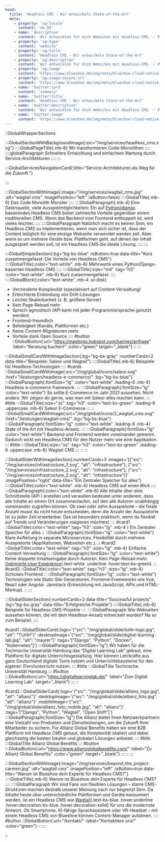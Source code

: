 ```yaml
---
head:
  title: 'Headless CMS - Wir entwickeln State-of-the-Art'
  meta:
    - property: 'og:locale'
      content: 'de_DE'
    - name: 'description'
      content: 'Wir entwicklen für dich Websites mit Headless-CMS. ✅ Pfeilschnell ✅ Robust ✅ Skalierbar ✅ Schnell erweiterbar. Jetzt mehr erfahren!'
    - property: 'og:type'
      content: 'website'
    - property: 'og:title'
      content: 'Headless CMS - Wir entwickeln State-of-the-Art'
    - property: 'og:description'
      content: 'Wir entwicklen für dich Websites mit Headless-CMS. ✅ Pfeilschnell ✅ Robust ✅ Skalierbar ✅ Schnell erweiterbar. Jetzt mehr erfahren!'
    - property: 'og:image'
      content: 'https://www.blueshoe.de/img/meta/blueshoe-cloud-native-devlopment.png'
    - property: 'og:image:secure_url'
      content: 'https://www.blueshoe.de/img/meta/blueshoe-cloud-native-devlopment.png'
    - name: 'twitter:card'
      content: 'summary'
    - name: 'twitter:title'
      content: 'Headless CMS - Wir entwickeln State-of-the-Art'
    - name: 'twitter:description'
      content: 'Wir entwicklen für dich Websites mit Headless-CMS. ✅ Pfeilschnell ✅ Robust ✅ Skalierbar ✅ Schnell erweiterbar. Jetzt mehr erfahren!'
    - name: 'twitter:image'
      content: 'https://www.blueshoe.de/img/meta/blueshoe-cloud-native-devlopment.png'
---
```


::GlobalWrapperSections

:::GlobalSectionWithBackgroundImage{:src="/img/services/headless_cms.svg"}
::::GlobalPageTitle{.mb-6}
Wir transformieren Code-Monolithen 
::::
::::globalParagraph
Schnellere Entwicklung und einfachere Wartung durch Service-Architekturen
::::
:::

:::GlobalServicesNavigationCard{:title="Service-Architekturen als Weg für die Zukunft."}

:::

:::GlobalSectionWithImage{:image="/img/services/wagtail_cms.jpg" :alt="wagtail cms" :imagePosition="left" :isButton=false}
::::GlobalTitle{.mb-6}
Das Code Monolith Monster
::::
::::GlobalParagraph{.mb-4}
Eine Datenquelle, viele Ausspielmöglichkeiten: Ein auf [Python/django](/leistungen/python-django-agentur/) basierendes Headless CMS bietet zahlreiche Vorteile gegenüber einem traditionellen CMS. Wenn das Backend vom Frontend entkoppelt ist, wird vieles leichter.
::::
::::GlobalParagraph
Natürlich macht es keinen Sinn, ein Headless CMS zu implementieren, wenn man sich sicher ist, dass der Content lediglich für eine einzige Webseite verwendet werden soll. Aber wenn es um mehrere Geräte bzw. Plattformen geht, auf denen der Inhalt ausgespielt werden soll, ist ein Headless CMS die ideale Lösung.
::::
:::

:::GlobalSimpleSection{:bg="bg-bs-blue" :isButton=true data-title="Kurz zusammengefasst: Die Vorteile von Headless CMS"}
::::GlobalTitle{:color="text-white" .mb-6}
Mehrwerte eines Python/Django-basierten Headless CMS
::::
::::GlobalTitle{:size="md" :tag="h3" :color="text-white" .mb-6}
Kurz zusammengefasst:
::::
::::GlobalBlock{:color="text-white" .mb-4 .ul-disk}
- Verminderte Komplexität (spezialisiert auf Content-Verwaltung)
- Erleichterte Einbindung von Dritt-Lösungen
- Leichte Skalierbarkeit (z. B. größere Server)
- Kein Page-Reload mehr
- Sprach-agnostisch (API kann mit jeder Programmiersprache genutzt werden)
- Frontend-freundlich
- Beliebigkeit (Kanäle, Plattformen etc.)
- Keine Content-Migrationen mehr
- Vorteile dank Open Source
::::
#button
::GlobalButton{:url="https://meetings.hubspot.com/hannes/anfrage" :label="Beratung buchen!" :color="green" target="_blank"}
::
:::

:::GlobalSmallCardWithImageSection{:bg="bg-bs-gray" :numberCards=2 data-title="Beispiele: Saleor und Wagtail"}
::::GlobalTitle{.mb-6}
Beispiele für Headless-Technologien
::::
#cards
::GlobalSmallCardWithImage{:src="/img/global/icons/saleor.svg" :href="/leistungen/headless-e-commerce/" :bg="bg-bs-blue"}
:::GlobalParagraph{:fontSize="lg" :color="text-white" .leading-6 .mb-4}
Headless e-commerce framework.
:::
:::GlobalParagraph{:fontSize="lg" :color="text-white"}
So sollte E-Commerce im Jahr 2021 aussehen. Nicht anders. Wir zeigen dir gerne, was man mit Saleor alles machen kann.
:::
#title
:::GlobalTitle{:size="xs" :tag="h3" :color="text-bs-green" .leading-6 .uppercase .mb-6}
Saleor E-Commerce
:::
::
::GlobalSmallCardWithImage{:src="/img/global/icons/2_wagtail_cms.svg" :href="/leistungen/wagtail-cms/" :bg="bg-bs-blue"}
:::GlobalParagraph{:fontSize="lg" :color="text-white" .leading-6 .mb-4}
State of the Art mit Headless-Ansatz.
:::
:::GlobalParagraph{:fontSize="lg" :color="text-white"}
Backend und Frontend werden voneinander getrennt. Dadurch wirkt ein Headless CMS für den Nutzer mehr wie eine Applikation.
:::
#title
:::GlobalTitle{:size="xs" :tag="h3" :color="text-bs-green" .leading-6 .uppercase .mb-6}
Wagtail CMS
:::
::
:::

:::GlobalSliderWithImageSection{:numberCards=3 :images='[{"src": "/img/services/infrastructure_2.svg", "alt": "infrastructure"}, {"src": "/img/services/infrastructure_2.svg", "alt": "infrastructure"}, {"src": "/img/services/infrastructure_2.svg", "alt": "infrastructure"}]' :imagePosition="right" data-title="Ein Zentraler Speicher für alles"}
::::GlobalTitle{:color="text-white" .mb-4}
Headless CMS auf einen Blick
::::
:::GlobalParagraph{:color="text-white" .mb-6}
Alle Inhalte über eine Schnittstelle (API ) erstellen und verwalten bedeutet unter anderem, dass alle Inhalte an einem Ort zusammenlaufen, auf den alle Autoren unabhängig voneinander zugreifen können. Ob zwei oder zehn Ausspielorte – die finale Anzahl musst du nicht heute entscheiden, denn die Anzahl der Ausspielorte ist zu jeder Zeit erweiterbar. Das ist besonders praktisch, wenn du flexibel auf Trends und Veränderungen reagieren möchtest.
:::
#card1
::GlobalTitle{:color="text-white" :tag="h3" :size="lg" .mb-4 }
Ein Zentraler Speicher für alles
::
::GlobalParagraph{:fontSize="lg" :color="text-white"}
Klare Aufteilung in separate Microservices. Flexibilität durch mehrere Ausspielorte (Applikationen, Webseiten etc.).
::
#card2
::GlobalTitle{:color="text-white" :tag="h3" :size="lg" .mb-4}
Einfache Content-Verwaltung
::
::GlobalParagraph{:fontSize="lg" :color="text-white"}
Keine doppelte Inhaltseingabe durch Autoren. Kein Page-Reload mehr. [Optimierte User Experience](/blog/wie-wichtig-ist-user-experience-ux-2019/){.text-white .underline  .hover:text-bs-green}.
::
#card3
::GlobalTitle{:color="text-white" :tag="h3" :size="lg" .mb-4}
Schickes Frontend
::
::GlobalParagraph{:fontSize="lg" :color="text-white"}
Technologien wie Static Site Generatoren. Frontend-Frameworks wie Vue, React oder Angular. Jamstack (Entwicklung mit JavaScript, APIs und HTML-Markup).
::
:::

:::GlobalSliderSection{:numberCards=2 data-title="Successful projects" :bg="bg-bs-gray" data-title="Erfolgreiche Projekte"}
::::GlobalTitle{.mb-6}
Beispiele für Headless CMS-Projekte
::::
::::GlobalParagraph
Wie Webseiten aussehen können, die mit dem Headless-Ansatz entwickelt wurden? Na so zum Beispiel.
::::

#card1
::GlobalSliderCard{:logo='{"src": "/img/global/slide/tuhh-logo.jpg", "alt": "TUHH"}' :desktopImage='{"src": "/img/global/slide/digital-learning-lab.jpg", "alt": "maurer"}' :tags='["Django", "Python", "Docker", "Kubernetes"]'}
:::GlobalParagraph{:fontSize="lg"}
Wir haben für die Technische Universität Hamburg das “Digital Learning Lab” gebaut, eine Plattform für digitale Unterrichtsgestaltung. Hier können Lehrkräfte aus ganz Deutschland digitale Tools nutzen und Unterrichtsbausteine für den eigenen (Fern)unterricht nutzen.
:::
#title
:::GlobalTitle
Technische Universität Hamburg
:::
#button
:::GlobalButton{:url="https://digitallearninglab.de/" :label="Zum Digital Learning Lab" :target="_blank"}
:::
::

#card2
::GlobalSliderCard{:logo='{"src": "/img/global/slide/allianz_logo.jpg", "alt": "allianz"}' :desktopImage='{"src": "/img/global/slide/allianz_foto.jpg", "alt": "allianz"}' :mobileImage='{"src": "/img/global/slide/allianz_foto_mobile.jpg", "alt": "allianz"}' :tags='["Django", "Python", "Wagtail", "Open Shift"]'}
:::GlobalParagraph{:fontSize="lg"}
Die Allianz bietet ihren Netzwerkpartnern eine Vielzahl von Produkten und Dienstleistungen, um die Zukunft Ihrer Mitarbeiter zu sichern. Für Allianz Global Benefits haben wir eine B2B Plattform mit Headless CMS gebaut, die Komplexität skaliert und dabei gleichzeitig die besten lokalen und globalen Lösungen anbietet.
:::
#title
:::GlobalTitle
Allianz Global Benefits
:::
#button
:::GlobalButton{:url="https://www.allianzglobalbenefits.com/" :label="Zu Allianz Global Benefits" :color="green" :target="_blank"}
:::
::
:::

:::GlobalSectionWithImage{:image="/img/services/beyond_the_project-carmen.jpg" :alt="wagtail cms" :imagePosition="left" :isButton=true data-title="Warum ist Blueshoe dein Experte für Headless CMS?"}
::::GlobalTitle{.mb-6}
Warum ist Blueshoe dein Experte für Headless CMS?
::::
::::GlobalParagraph
Wir sind Fans von flexiblen Lösungen – starre CMS-Strukturen machen deshalb unserer Meinung nach nur begrenzt Sinn. Da Inhalte heute über unterschiedliche Plattformen und Geräte konsumiert werden, ist ein Headless CMS wie [Wagtail](/leistungen/wagtail-cms/){.text-bs-blue .hover:underline .hover:decoration-bs-blue .hover:decoration-solid} für uns die modernste Antwort. Ob Smartphone, KI-fähige Sprachassistent oder VR-Headset – mit einem Headless CMS von Blueshoe können Content-Manager aufatmen.
::::
#button
::GlobalButton{:url="/kontakt/" :label="Kontaktiere uns!" :color="green"}
::
:::

::
